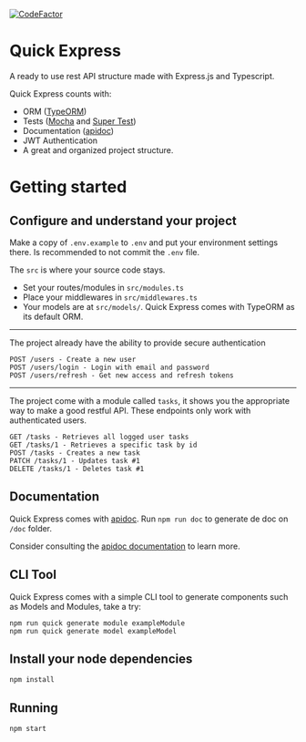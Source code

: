 [![CodeFactor](https://www.codefactor.io/repository/github/scriptaria/quick-express/badge)](https://www.codefactor.io/repository/github/scriptaria/quick-express)

# Quick Express

A ready to use rest API structure made with Express.js and Typescript.

Quick Express counts with:
 * ORM ([TypeORM](https://github.com/typeorm))
 * Tests ([Mocha](https://github.com/mochajs/mocha) and [Super Test](https://github.com/visionmedia/supertest))
 * Documentation ([apidoc](https://apidocjs.com))
 * JWT Authentication
 * A great and organized project structure.

# Getting started

## Configure and understand your project

Make a copy of `.env.example` to `.env` and put your environment settings there. Is recommended to not commit the `.env` file.

The `src` is where your source code stays.
 * Set your routes/modules in `src/modules.ts`
 * Place your middlewares in `src/middlewares.ts`
 * Your models are at `src/models/`. Quick Express comes with TypeORM as its default ORM.

------

The project already have the ability to provide secure authentication

    POST /users - Create a new user
    POST /users/login - Login with email and password
    POST /users/refresh - Get new access and refresh tokens

------

The project come with a module called `tasks`, it shows you the appropriate way to make a good restful API. These endpoints only work with authenticated users.

    GET /tasks - Retrieves all logged user tasks
    GET /tasks/1 - Retrieves a specific task by id
    POST /tasks - Creates a new task
    PATCH /tasks/1 - Updates task #1
    DELETE /tasks/1 - Deletes task #1

## Documentation

Quick Express comes with [apidoc](https://apidocjs.com). Run `npm run doc` to generate de doc on `/doc` folder.

Consider consulting the [apidoc documentation](https://apidocjs.com/#getting-started)  to learn more.

## CLI Tool

Quick Express comes with a simple CLI tool to generate components such as Models and Modules, take a try:

    npm run quick generate module exampleModule
    npm run quick generate model exampleModel

## Install your node dependencies

    npm install

## Running

    npm start




